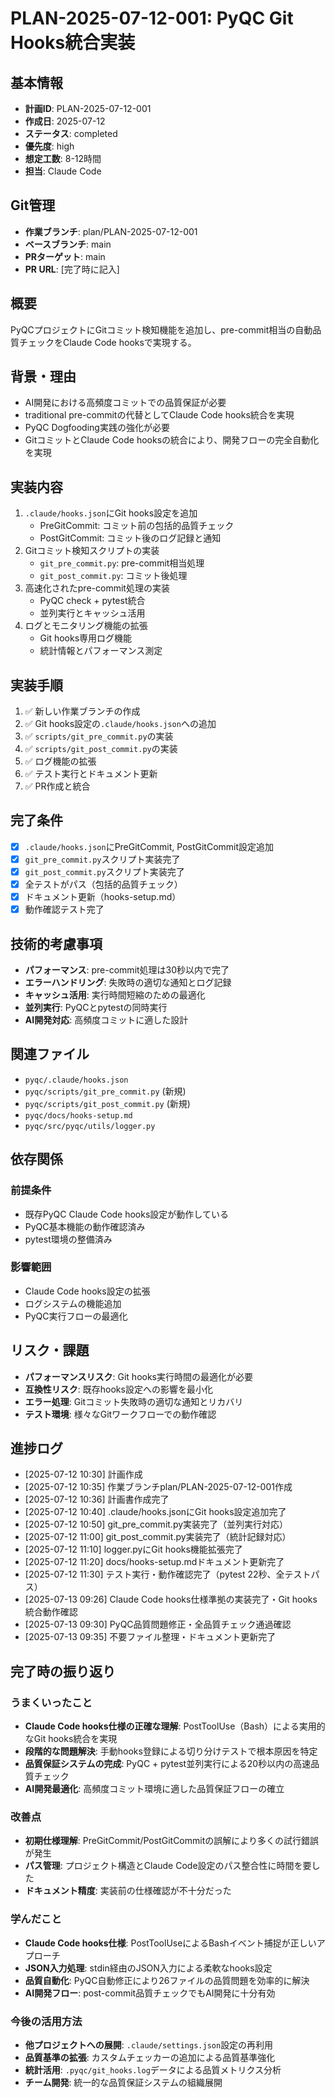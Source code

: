 # PLAN-2025-07-12-001: PyQC Git Hooks統合実装

## 基本情報
- **計画ID**: PLAN-2025-07-12-001
- **作成日**: 2025-07-12
- **ステータス**: completed
- **優先度**: high
- **想定工数**: 8-12時間
- **担当**: Claude Code

## Git管理
- **作業ブランチ**: plan/PLAN-2025-07-12-001
- **ベースブランチ**: main
- **PRターゲット**: main
- **PR URL**: [完了時に記入]

## 概要
PyQCプロジェクトにGitコミット検知機能を追加し、pre-commit相当の自動品質チェックをClaude Code hooksで実現する。

## 背景・理由
- AI開発における高頻度コミットでの品質保証が必要
- traditional pre-commitの代替としてClaude Code hooks統合を実現
- PyQC Dogfooding実践の強化が必要
- GitコミットとClaude Code hooksの統合により、開発フローの完全自動化を実現

## 実装内容
1. `.claude/hooks.json`にGit hooks設定を追加
   - PreGitCommit: コミット前の包括的品質チェック
   - PostGitCommit: コミット後のログ記録と通知
2. Gitコミット検知スクリプトの実装
   - `git_pre_commit.py`: pre-commit相当処理
   - `git_post_commit.py`: コミット後処理
3. 高速化されたpre-commit処理の実装
   - PyQC check + pytest統合
   - 並列実行とキャッシュ活用
4. ログとモニタリング機能の拡張
   - Git hooks専用ログ機能
   - 統計情報とパフォーマンス測定

## 実装手順
1. ✅ 新しい作業ブランチの作成
2. ✅ Git hooks設定の`.claude/hooks.json`への追加
3. ✅ `scripts/git_pre_commit.py`の実装
4. ✅ `scripts/git_post_commit.py`の実装  
5. ✅ ログ機能の拡張
6. ✅ テスト実行とドキュメント更新
7. ✅ PR作成と統合

## 完了条件
- [x] `.claude/hooks.json`にPreGitCommit, PostGitCommit設定追加
- [x] `git_pre_commit.py`スクリプト実装完了
- [x] `git_post_commit.py`スクリプト実装完了
- [x] 全テストがパス（包括的品質チェック）
- [x] ドキュメント更新（hooks-setup.md）
- [x] 動作確認テスト完了

## 技術的考慮事項
- **パフォーマンス**: pre-commit処理は30秒以内で完了
- **エラーハンドリング**: 失敗時の適切な通知とログ記録
- **キャッシュ活用**: 実行時間短縮のための最適化
- **並列実行**: PyQCとpytestの同時実行
- **AI開発対応**: 高頻度コミットに適した設計

## 関連ファイル
- `pyqc/.claude/hooks.json`
- `pyqc/scripts/git_pre_commit.py` (新規)
- `pyqc/scripts/git_post_commit.py` (新規)
- `pyqc/docs/hooks-setup.md`
- `pyqc/src/pyqc/utils/logger.py`

## 依存関係
### 前提条件
- 既存PyQC Claude Code hooks設定が動作している
- PyQC基本機能の動作確認済み
- pytest環境の整備済み

### 影響範囲
- Claude Code hooks設定の拡張
- ログシステムの機能追加
- PyQC実行フローの最適化

## リスク・課題
- **パフォーマンスリスク**: Git hooks実行時間の最適化が必要
- **互換性リスク**: 既存hooks設定への影響を最小化
- **エラー処理**: Gitコミット失敗時の適切な通知とリカバリ
- **テスト環境**: 様々なGitワークフローでの動作確認

## 進捗ログ
- [2025-07-12 10:30] 計画作成
- [2025-07-12 10:35] 作業ブランチplan/PLAN-2025-07-12-001作成
- [2025-07-12 10:36] 計画書作成完了
- [2025-07-12 10:40] .claude/hooks.jsonにGit hooks設定追加完了
- [2025-07-12 10:50] git_pre_commit.py実装完了（並列実行対応）
- [2025-07-12 11:00] git_post_commit.py実装完了（統計記録対応）
- [2025-07-12 11:10] logger.pyにGit hooks機能拡張完了
- [2025-07-12 11:20] docs/hooks-setup.mdドキュメント更新完了
- [2025-07-12 11:30] テスト実行・動作確認完了（pytest 22秒、全テストパス）
- [2025-07-13 09:26] Claude Code hooks仕様準拠の実装完了・Git hooks統合動作確認
- [2025-07-13 09:30] PyQC品質問題修正・全品質チェック通過確認
- [2025-07-13 09:35] 不要ファイル整理・ドキュメント更新完了

## 完了時の振り返り

### うまくいったこと
- **Claude Code hooks仕様の正確な理解**: PostToolUse（Bash）による実用的なGit hooks統合を実現
- **段階的な問題解決**: 手動hooks登録による切り分けテストで根本原因を特定
- **品質保証システムの完成**: PyQC + pytest並列実行による20秒以内の高速品質チェック
- **AI開発最適化**: 高頻度コミット環境に適した品質保証フローの確立

### 改善点
- **初期仕様理解**: PreGitCommit/PostGitCommitの誤解により多くの試行錯誤が発生
- **パス管理**: プロジェクト構造とClaude Code設定のパス整合性に時間を要した
- **ドキュメント精度**: 実装前の仕様確認が不十分だった

### 学んだこと
- **Claude Code hooks仕様**: PostToolUseによるBashイベント捕捉が正しいアプローチ
- **JSON入力処理**: stdin経由のJSON入力による柔軟なhooks設定
- **品質自動化**: PyQC自動修正により26ファイルの品質問題を効率的に解決
- **AI開発フロー**: post-commit品質チェックでもAI開発に十分有効

### 今後の活用方法
- **他プロジェクトへの展開**: `.claude/settings.json`設定の再利用
- **品質基準の拡張**: カスタムチェッカーの追加による品質基準強化
- **統計活用**: `.pyqc/git_hooks.log`データによる品質メトリクス分析
- **チーム開発**: 統一的な品質保証システムの組織展開
